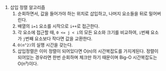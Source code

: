 1.  삽입 정렬 알고리즘
    1.  순회하면서, 값을 들어가야 하는 위치로 삽입하고, 나머지 요소들을 뒤로 밀어버린다.
    2.  배열의 `i=1` 요소를 시작으로 `i++`로 접근한다.
    3.  각 요소에 접근할 때, `0 <= j < i`의 모든 요소와 크기를 비교하여, `i`번째 요소가 `j`번째 요소보다 작다면 값을 교환한다.
    4.  `O(n^2)`의 실행 시간을 갖는다.
    5.  삽입정렬은 이미 정렬이 되어있다면 O(n)의 시간복잡도를 가지게된다. 정렬이 되어있는 경우라면 한번 순회하며 체크만 하기 때문이며 Big-O 시간복잡도는 O(n²)이다.

